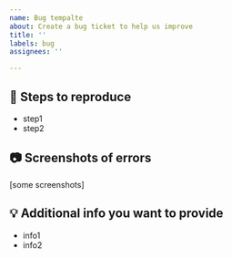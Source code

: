 ```yaml
---
name: Bug tempalte
about: Create a bug ticket to help us improve
title: ''
labels: bug
assignees: ''

---
```


## :bug: Steps to reproduce  
- step1  
- step2  

## :camera: Screenshots of errors  
[some screenshots]

## :bulb: Additional info you want to provide  
- info1  
- info2
